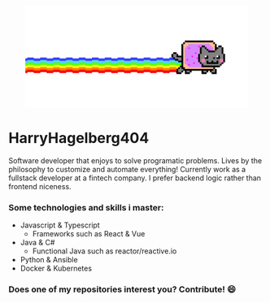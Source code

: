 <p align="center">
  <img alt="404 gif of the planet" src="./404_cat.gif" height="200px"/>
</p>

# HarryHagelberg404

Software developer that enjoys to solve programatic problems. Lives by the philosophy to customize and automate everything! Currently work as a fullstack developer at a fintech company. I prefer backend logic rather than frontend niceness.

### Some technologies and skills i master:
- Javascript & Typescript
    * Frameworks such as React & Vue
- Java & C#
    * Functional Java such as reactor/reactive.io
- Python & Ansible
- Docker & Kubernetes

### Does one of my repositories interest you? Contribute! 😄